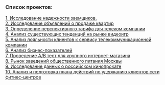 <a></a> 
### Cписок проектов:
[1. Исследование надежности заемщиков.](https://github.com/olgaafonina/My_practikum_project/blob/main/Проект%20Банк.ipynb)<br>
[2. Исследование объявлений о продаже квартир](https://github.com/olgaafonina/My_practikum_project/blob/main/Проект%20квартиры.ipynb)<br>
[3. Определение перспективного тарифа для телеком компании](https://github.com/olgaafonina/My_practikum_project/blob/main/Проект%20Статистика.ipynb)<br>
[4. Анализ существующих тенденций на рынке видеоигр](https://github.com/olgaafonina/My_practikum_project/blob/main/Проект%20Компьютерные%20игры.ipynb)<br>
[5. Анализ лояльности клиентов к сервису телекоммуникационной компании](https://github.com/olgaafonina/My_practikum_project/blob/main/Анализ%20лояльности%20клиентов%20к%20сервису.ipynb)<br>
[6. Анализ бизнес-показателей](https://github.com/olgaafonina/My_practikum_project/blob/main/Маркетинговый%20анализ.ipynb)<br>
[7. Проведение A/B тест для крупного интернет-магазина](https://github.com/olgaafonina/My_practikum_project/blob/main/Проект%20АВ%20тест.ipynb)<br>
[8. Рынок заведений общественного питания Москвы](https://github.com/olgaafonina/My_practikum_project/blob/main/Рынок%20заведений%20общественного%20питания.ipynb)<br>
[9. Исследование данных о российском кинопрокате](https://github.com/olgaafonina/My_practikum_project/blob/main/Исследование%20данных%20о%20российском%20кинопрокате.ipynb)<br>
[10. Анализ и подготовка плана действий по удержанию клиентов сети фитнес-центров](https://github.com/olgaafonina/My_practikum_project/blob/main/Проект%20Машинное%20обучение.ipynb)<br>

